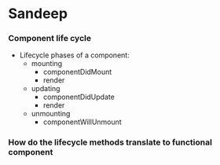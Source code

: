 # Sandeep

### Component life cycle
* Lifecycle phases of a component:
  * mounting
    * componentDidMount
    * render
  * updating
    * componentDidUpdate
    * render
  * unmounting
    * componentWillUnmount

### How do the lifecycle methods translate to functional component